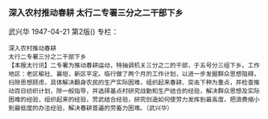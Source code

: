 ### 深入农村推动春耕  太行二专署三分之二干部下乡
武兴华
1947-04-21
第2版()
专栏：

    深入农村推动春耕
    太行二专署三分之二干部下乡
    【本报太行讯】二专署为推动春耕运动，特抽调机关三分之二的干部，于五号分三组下乡。工作地区：老区榆社、襄垣，新区平定。临行做了两个月的工作计划，以进一步发掘群众思想阻碍，扫除思想顾虑，具体解决翻身农民的生产实际困难，组织起来春耕、突击下种为重点，并检查推动百日纺织计划，除一般指导，并选择基点村研究战勤和生产结合的经验，解决群众思想及实际困难的经验，组织起来的经验，劳武结合经验，研究创造如何使劳力发挥到最高度，把浪费缩小到最低度的办法经验，解决春耕普遍的劳畜力困难。（武兴华）
